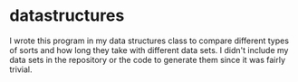 # datastructures

I wrote this program in my data structures class to compare different types of sorts and how long they take with different data sets. I didn't include my data sets in the repository or the code to generate them since it was fairly trivial.
